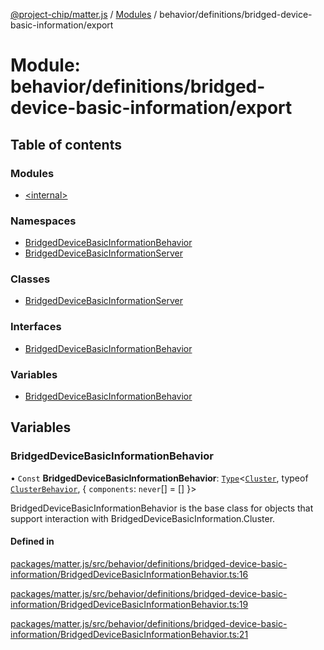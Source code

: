 [@project-chip/matter.js](../README.md) / [Modules](../modules.md) / behavior/definitions/bridged-device-basic-information/export

# Module: behavior/definitions/bridged-device-basic-information/export

## Table of contents

### Modules

- [\<internal\>](behavior_definitions_bridged_device_basic_information_export._internal_.md)

### Namespaces

- [BridgedDeviceBasicInformationBehavior](behavior_definitions_bridged_device_basic_information_export.BridgedDeviceBasicInformationBehavior.md)
- [BridgedDeviceBasicInformationServer](behavior_definitions_bridged_device_basic_information_export.BridgedDeviceBasicInformationServer.md)

### Classes

- [BridgedDeviceBasicInformationServer](../classes/behavior_definitions_bridged_device_basic_information_export.BridgedDeviceBasicInformationServer-1.md)

### Interfaces

- [BridgedDeviceBasicInformationBehavior](../interfaces/behavior_definitions_bridged_device_basic_information_export.BridgedDeviceBasicInformationBehavior-1.md)

### Variables

- [BridgedDeviceBasicInformationBehavior](behavior_definitions_bridged_device_basic_information_export.md#bridgeddevicebasicinformationbehavior)

## Variables

### BridgedDeviceBasicInformationBehavior

• `Const` **BridgedDeviceBasicInformationBehavior**: [`Type`](../interfaces/behavior_cluster_export.ClusterBehavior.Type.md)\<[`Cluster`](../interfaces/cluster_export.BridgedDeviceBasicInformation.Cluster.md), typeof [`ClusterBehavior`](behavior_cluster_export.ClusterBehavior.md), \{ `components`: `never`[] = [] }\>

BridgedDeviceBasicInformationBehavior is the base class for objects that support interaction with BridgedDeviceBasicInformation.Cluster.

#### Defined in

[packages/matter.js/src/behavior/definitions/bridged-device-basic-information/BridgedDeviceBasicInformationBehavior.ts:16](https://github.com/project-chip/matter.js/blob/3adaded6/packages/matter.js/src/behavior/definitions/bridged-device-basic-information/BridgedDeviceBasicInformationBehavior.ts#L16)

[packages/matter.js/src/behavior/definitions/bridged-device-basic-information/BridgedDeviceBasicInformationBehavior.ts:19](https://github.com/project-chip/matter.js/blob/3adaded6/packages/matter.js/src/behavior/definitions/bridged-device-basic-information/BridgedDeviceBasicInformationBehavior.ts#L19)

[packages/matter.js/src/behavior/definitions/bridged-device-basic-information/BridgedDeviceBasicInformationBehavior.ts:21](https://github.com/project-chip/matter.js/blob/3adaded6/packages/matter.js/src/behavior/definitions/bridged-device-basic-information/BridgedDeviceBasicInformationBehavior.ts#L21)
